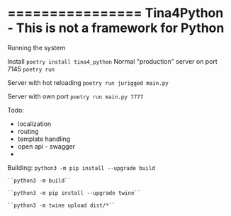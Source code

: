 ================
Tina4Python - This is not a framework for Python
================

Running the system

Install
    ``poetry install tina4_python``
Normal "production" server on port 7145
    ``poetry run``

Server with hot reloading
    ``poetry run jurigged main.py``

Server with own port
    ``poetry run main.py 7777``

Todo:
 - localization
 - routing
 - template handling
 - open api - swagger
 -

Building:
    ``python3 -m pip install --upgrade build``

    ``python3 -m build``

    ``python3 -m pip install --upgrade twine``
    
    ``python3 -m twine upload dist/*``
